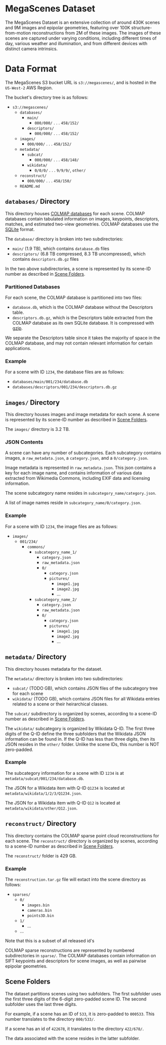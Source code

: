 # MegaScenes Dataset
The MegaScenes Dataset is an extensive collection of around 430K scenes and 9M images and epipolar geometries, featuring over 100K structure-from-motion reconstructions from 2M of these images. The images of these scenes are captured under varying conditions, including different times of day, various weather and illumination, and from different devices with distinct camera intrinsics.

# Data Format
The MegaScenes S3 bucket URL is `s3://megascenes/`, and is hosted in the `US-West-2` AWS Region. 

The bucket's directory tree is as follows:
- `s3://megascenes/`
    - `databases/`
        - `main/` 
            - `000/000/` . . . `458/152/`
        - `descriptors/`
            - `000/000/` . . . `458/152/`
    - `images/`
        - `000/000/` . . . `458/152/`
    - `metadata/`
        - `subcat/`
            - `000/000/` . . . `458/148/`
        - `wikidata/`
            - `0/0/0/` . . . `9/9/9/`, `other/`
    - `reconstruct/`
        - `000/000/` . . . `458/150/`
    - `README.md`
 

## `databases/` Directory
This directory houses [COLMAP databases](https://colmap.github.io/database.html) for each scene. COLMAP databases contain tabulated information on images, keypoints, descriptors, matches, and estimated two-view geometries. COLMAP databases use the [SQLite](https://sqlite.org/) format.

The `database/` directory is broken into two subdirectories: 

- `main/` (1.9 TB), which contains `database.db` files
- `descriptors/` (6.8 TB compressed, 8.3 TB uncompressed), which contains `descriptors.db.gz` files

In the two above subdirectories, a scene is represented by its scene-ID number as described in [Scene Folders](#scene-folders).

### Partitioned Databases
For each scene, the COLMAP database is partitioned into two files:
- `database.db`, which is the COLMAP database without the Descriptors table.
- `descriptors.db.gz`, which is the Descriptors table extracted from the COLMAP database as its own SQLite database. It is compressed with [gzip](https://www.gnu.org/software/gzip/).

We separate the Descriptors table since it takes the majority of space in the COLMAP database, and may not contain relevant information for certain applications.

### Example
For a scene with ID `1234`, the database files are as follows:
- `databases/main/001/234/database.db`
- `databases/descriptors/001/234/descriptors.db.gz`

<!--
### Tutorials
We provide a tutorial on how to merge the descriptors into the main database here. TODO
Scripts to query the database  TODO
-->

## `images/` Directory
This directory houses images and image metadata for each scene. A scene is represented by its scene-ID number as described in [Scene Folders](#scene-folders).

The `images/` directory is 3.2 TB.

### JSON Contents
A scene can have any number of subcategories. Each subcategory contains images, a `raw_metadata.json`, a `category.json`, and a `0/category.json`.

Image metadata is represented in `raw_metadata.json`. This json contains a key for each image name, and contains information of various data extracted from Wikimedia Commons, including EXIF data and licensing information.

The scene subcategory name resides in `subcategory_name/category.json`.

A list of image names reside in `subcategory_name/0/category.json`.

### Example
For a scene with ID `1234`, the image files are as follows:
- `images/`
    - `001/234/`
        - `commons/`
            - `subcategory_name_1/`
                - `category.json`
                - `raw_metadata.json`
                - `0/`
                    - `category.json`
                    - `pictures/`
                        - `image1.jpg`
                        - `image2.jpg`
                        - ...
            - `subcategory_name_2/`
                - `category.json`
                - `raw_metadata.json`
                - `0/`
                    - `category.json`
                    - `pictures/`
                        - `image1.jpg`
                        - `image2.jpg`
                        - ...

## `metadata/` Directory
This directory houses metadata for the dataset.

The `metadata/` directory is broken into two subdirectories: 

- `subcat/` (TODO GB), which contains JSON files of the subcategory tree for each scene
- `wikidata/` (TODO GB), which contains JSON files for all Wikidata entries related to a scene or their heirarchical classes.

The `subcat/` subdirectory is organized by scenes, according to a scene-ID number as described in [Scene Folders](#scene-folders).

The `wikidata/` subcategory is organized by Wikidata Q-ID. The first three digits of the Q-ID define the three subfolders that the Wikidata JSON information can be found in. If the Q-ID has less than three digits, then its JSON resides in the `other/` folder. Unlike the scene IDs, this number is NOT zero-padded.

### Example
The subcategory information for a scene with ID `1234` is at `metadata/subcat/001/234/database.db`.

The JSON for a Wikidata item with Q-ID `Q1234` is located at `metadata/wikidata/1/2/3/Q1234.json`.

The JSON for a Wikidata item with Q-ID `Q12` is located at `metadata/wikidata/other/Q12.json`.

<!--
### Tutorials
We provide details on Wikidata TODO
-->

## `reconstruct/` Directory
This directory contains the COLMAP sparse point cloud reconstructions for each scene. The `reconstruct/` directory is organized by scenes, according to a scene-ID number as described in [Scene Folders](#scene-folders).

The `reconstruct/` folder is 429 GB.


### Example

The `reconstruction.tar.gz` file will extact into the scene directory as follows:
- `sparses/`
  - `0/`
    - `images.bin`
    - `cameras.bin`
    - `points3D.bin`
  - `1/`
    - ...
  - ...
 
Note that this is a subset of all released id's

COLMAP sparse reconstructions are represented by numbered subdirectories in `sparse/`.
The COLMAP databases contain information on SIFT keypoints and descriptors for scene images, as well as pairwise epipolar geometries.

## Scene Folders
The dataset partitions scenes using two subfolders. The first subfolder uses the first three digits of the 6-digit zero-padded scene ID. The second subfolder uses the last three digits.

For example, if a scene has an ID of `533`, it is zero-padded to `000533`. This number translates to the directory `000/533/`.

If a scene has an id of `422678`, it translates to the directory `422/678/`.

The data associated with the scene resides in the latter subfolder.
